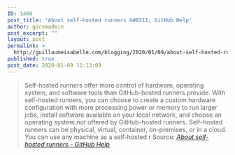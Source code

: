 ```yaml
---
ID: 1466
post_title: 'About self-hosted runners &#8211; GitHub Help'
author: gicomadmin
post_excerpt: ""
layout: post
permalink: >
  http://guillaumeisabelle.com/blogging/2020/01/09/about-self-hosted-runners-github-help/
published: true
post_date: 2020-01-09 11:13:09
---
```

> Self-hosted runners offer more control of hardware, operating system, and software tools than GitHub-hosted runners provide. With self-hosted runners, you can choose to create a custom hardware configuration with more processing power or memory to run larger jobs, install software available on your local network, and choose an operating system not offered by GitHub-hosted runners. Self-hosted runners can be physical, virtual, container, on-premises, or in a cloud. You can use any machine as a self-hosted r Source: *[About self-hosted runners - GitHub Help][1]*

 [1]: https://help.github.com/en/actions/automating-your-workflow-with-github-actions/about-self-hosted-runners